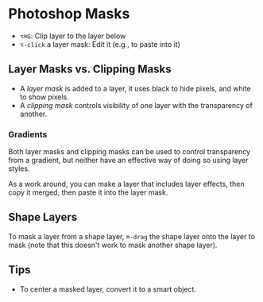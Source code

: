 # Photoshop Masks

- `⌥⌘G`: Clip layer to the layer below
- `⌥-click` a layer mask: Edit it (e.g., to paste into it)

## Layer Masks vs. Clipping Masks

- A *layer mask* is added to a layer, it uses black to hide pixels, and white to show pixels.
- A *clipping mask* controls visibility of one layer with the transparency of another.

### Gradients

Both layer masks and clipping masks can be used to control transparency from a gradient, but neither have an effective way of doing so using layer styles.

As a work around, you can make a layer that includes layer effects, then copy it merged, then paste it into the layer mask.

## Shape Layers

To mask a layer from a shape layer, `⌘-drag` the shape layer onto the layer to mask (note that this doesn't work to mask another shape layer).

## Tips

- To center a masked layer, convert it to a smart object.
